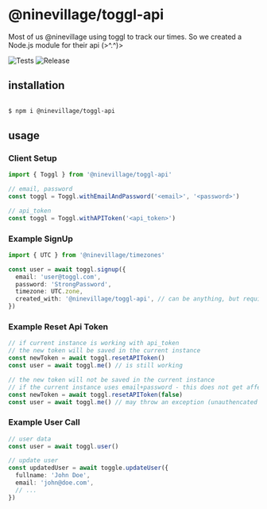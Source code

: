 # @ninevillage/toggl-api

Most of us @ninevillage using toggl to track our times.
So we created a Node.js module for their api (>^.^)>

![Tests](https://github.com/naxmefy/node-toggl-api/workflows/Tests/badge.svg)
![Release](https://github.com/naxmefy/node-toggl-api/workflows/Release/badge.svg)

## installation

```bash

$ npm i @ninevillage/toggl-api

```

## usage

### Client Setup

```typescript
import { Toggl } from '@ninevillage/toggl-api'

// email, password
const toggl = Toggl.withEmailAndPassword('<email>', '<password>')

// api_token
const toggl = Toggl.withAPIToken('<api_token>')
```

### Example SignUp

```typescript
import { UTC } from '@ninevillage/timezones'

const user = await toggl.signup({
  email: 'user@toggl.com',
  password: 'StrongPassword',
  timezone: UTC.zone,
  created_with: '@ninevillage/toggl-api', // can be anything, but required
})
```

### Example Reset Api Token

```typescript
// if current instance is working with api_token
// the new token will be saved in the current instance
const newToken = await toggl.resetAPIToken()
const user = await toggl.me() // is still working

// the new token will not be saved in the current instance
// if the current instance uses email+password - this does not get affected by
const newToken = await toggl.resetAPIToken(false)
const user = await toggl.me() // may throw an exception (unauthencated|unknown api_token)
```

### Example User Call

```typescript
// user data
const user = await toggl.user()

// update user
const updatedUser = await toggle.updateUser({
  fullname: 'John Doe',
  email: 'john@doe.com',
  // ...
})
```
